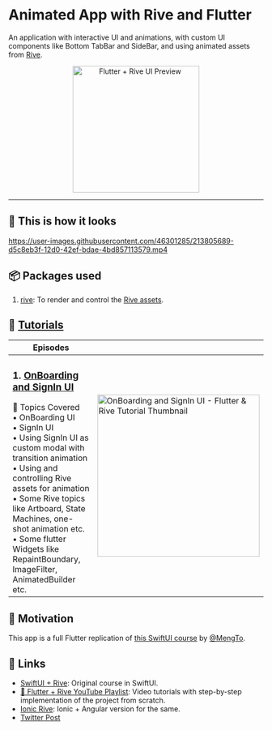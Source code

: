 # Animated App with Rive and Flutter

An application with interactive UI and animations, with custom UI components like Bottom TabBar and SideBar, and using animated assets from [Rive](https://rive.app).

<p align="center">
  <img alt="Flutter + Rive UI Preview" src="https://user-images.githubusercontent.com/46301285/212767021-ce434bc0-d6f8-41c1-a17a-360ea225009b.png" height="250px">
</p>

---

## 👀 This is how it looks

https://user-images.githubusercontent.com/46301285/213805689-d5c8eb3f-12d0-42ef-bdae-4bd857113579.mp4

## 📦 Packages used

1. [rive](https://pub.dev/packages/rive): To render and control the [Rive assets](../../../../assets/samples/ui/rive_app/rive).

## 🎥 [Tutorials](https://youtube.com/playlist?list=PLpnMM6hhRccigVfEO2Ynj6DQB9MbW5CaF)

| Episodes |  |
| - | - |
| <h3>1. [OnBoarding and SignIn UI](https://youtu.be/vmdafWtYzBg)</h3>🔖 Topics Covered<br>• OnBoarding UI<br>• SignIn UI<br>• Using SignIn UI as custom modal with transition animation<br>• Using and controlling Rive assets for animation<br>• Some Rive topics like Artboard, State Machines, one-shot animation etc.<br>• Some flutter Widgets like RepaintBoundary, ImageFilter, AnimatedBuilder etc. | <a href="https://youtu.be/vmdafWtYzBg" title="OnBoarding and SignIn UI - Flutter & Rive Tutorial"><img src="https://i.ytimg.com/vi/vmdafWtYzBg/maxresdefault.jpg" width="320px" alt="OnBoarding and SignIn UI - Flutter & Rive Tutorial Thumbnail" /></a> |

## 🌻 Motivation

This app is a full Flutter replication of [this SwiftUI course](https://designcode.io/swiftui-rive-animated-app) by [@MengTo](https://twitter.com/MengTo).

## 🔗 Links

- [SwiftUI + Rive](https://designcode.io/swiftui-rive-animated-app): Original course in SwiftUI.
- [🎥 Flutter + Rive YouTube Playlist](https://youtube.com/playlist?list=PLpnMM6hhRccigVfEO2Ynj6DQB9MbW5CaF): Video tutorials with step-by-step implementation of the project from scratch.
- [Ionic Rive](https://github.com/Aashu-Dubey/Ionic-UI-Templates/tree/main/ionic_ui_templates/src/app/templates/course-rive): Ionic + Angular version for the same.
- [Twitter Post](https://twitter.com/aashudubey_ad/status/1616536431010406400)
